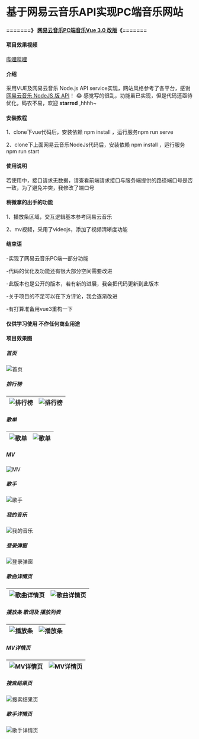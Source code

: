 # 基于网易云音乐API实现PC端音乐网站

#### =======》 [网易云音乐PC端音乐Vue 3.0 改版](https://gitee.com/trtst/vue3.x_music)《=======

#### 项目效果视频
[哔哩哔哩](https://www.bilibili.com/video/BV1rA411s7oE/)

#### 介绍
采用VUE及网易云音乐 Node.js API service实现，网站风格参考了各平台，感谢[网易云音乐 NodeJS 版 API](https://binaryify.github.io/NeteaseCloudMusicApi/#/)！
:joy:  感觉写的很乱，功能虽已实现，但是代码还亟待优化，码农不易，欢迎 **starred** ,hhhh~


#### 安装教程
1、clone下vue代码后，安装依赖 npm install ，运行服务npm run serve 

2、clone下上面网易云音乐NodeJs代码后，安装依赖 npm install ，运行服务npm run start

#### 使用说明
若使用中，接口请求无数据，请查看前端请求接口与服务端提供的路径端口号是否一致，为了避免冲突，我修改了端口号

#### 稍微拿的出手的功能
1、播放条区域，交互逻辑基本参考网易云音乐

2、mv视频，采用了videojs，添加了视频清晰度功能

#### 结束语
-实现了网易云音乐PC端一部分功能

-代码的优化及功能还有很大部分空间需要改进

-此版本也是公开的版本，若有新的进展，我会把代码更新到此版本

-关于项目的不足可以在下方评论，我会逐渐改进

-有打算准备用vue3重构一下

#### 仅供学习使用 不作任何商业用途

#### 项目效果图

##### 首页
![首页](https://images.gitee.com/uploads/images/2020/1224/163430_c2da37db_5120464.jpeg "QQ截图20201224152145.jpg")

##### 排行榜
| ![排行榜](https://images.gitee.com/uploads/images/2020/1225/092746_2e140041_5120464.jpeg "2.jpg")  | ![排行榜](https://images.gitee.com/uploads/images/2020/1225/092814_52737571_5120464.jpeg "3.jpg")  |
|---|---|

##### 歌单
| ![歌单](https://images.gitee.com/uploads/images/2020/1225/093013_264824fb_5120464.jpeg "4.jpg")  | ![歌单](https://images.gitee.com/uploads/images/2020/1225/093032_cefc8d73_5120464.jpeg "5.jpg")  |
|---|---|

##### MV
![MV](https://images.gitee.com/uploads/images/2020/1225/093135_e869c69a_5120464.jpeg "6.jpg")

##### 歌手
![歌手](https://images.gitee.com/uploads/images/2020/1225/093144_60040566_5120464.jpeg "7.jpg")

##### 我的音乐
![我的音乐](https://images.gitee.com/uploads/images/2020/1225/093207_bccde829_5120464.jpeg "8.jpg")

##### 登录弹窗
![登录弹窗](https://images.gitee.com/uploads/images/2020/1225/093223_de8de155_5120464.jpeg "9.jpg")

##### 歌曲详情页
| ![歌曲详情页](https://images.gitee.com/uploads/images/2020/1225/093240_bce77a3f_5120464.jpeg "10.jpg")  |  ![歌曲详情页](https://images.gitee.com/uploads/images/2020/1225/093304_9a06a493_5120464.jpeg "11.jpg") |
|---|---|

##### 播放条 歌词及 播放列表
| ![播放条](https://images.gitee.com/uploads/images/2020/1225/093327_99320e52_5120464.jpeg "12.jpg")  | ![播放条](https://images.gitee.com/uploads/images/2020/1225/093347_752fdf20_5120464.jpeg "14.jpg")  |
|---|---|

##### MV详情页
| ![MV详情页](https://images.gitee.com/uploads/images/2020/1225/093409_025ddee1_5120464.jpeg "15.jpg")  | ![MV详情页](https://images.gitee.com/uploads/images/2020/1225/093421_82c81e7e_5120464.jpeg "16.jpg")  |
|---|---|

##### 搜索结果页
![搜索结果页](https://images.gitee.com/uploads/images/2020/1225/093440_b454d735_5120464.jpeg "17.jpg")

##### 歌手详情页
![歌手详情页](https://images.gitee.com/uploads/images/2020/1225/093501_17a2a07d_5120464.jpeg "12.jpg")